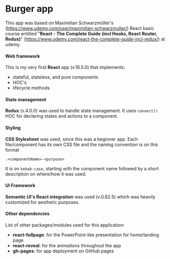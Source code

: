 # Burger app

This app was based on Maximilian Schwarzmüller's (https://www.udemy.com/user/maximilian-schwarzmuller/) React basic course entitled "**React - The Complete Guide (incl Hooks, React Router, Redux)**" (https://www.udemy.com/react-the-complete-guide-incl-redux/) at udemy.



#### Web framework

This is my very first **React** app (v.16.5.0) that implements:

- stateful, stateless, and pure components
- HOC's
- lifecycle methods



#### State management

**Redux** (v.4.0.0) was used to handle state management. It uses `connect()` HOC for declaring states and actions to a component.



#### Styling

**CSS Stylesheet** was used, since this was a beginner app. Each file/component has its own CSS file and the naming convention is on this format

`.<componentName>-<purpose>`

It is on `kebab-case`, starting with the component name followed by a short description on where/how it was used.



#### UI Framework

**Semantic UI's React integration** was used (v.0.82.5) which was heavily customized for aesthetic purposes.



#### Other dependencies

List of other packages/modules used for this application:

- **react-fullpage**: for the PowerPoint-like presentation for home/landing page
- **react-reveal**: for the animations throughout the app
- **gh-pages**: for app deployment on GitHub pages

